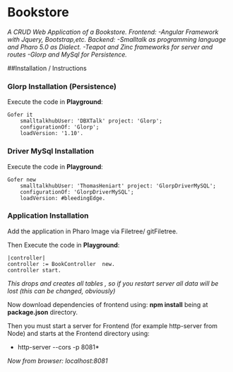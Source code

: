 # Bookstore
*A CRUD Web Application of a Bookstore.*
*Frontend:*
 *-Angular Framework with Jquery, Bootstrap,etc.*
*Backend:*
 *-Smalltalk as programming language and Pharo 5.0 as Dialect.*
 *-Teapot and Zinc frameworks for server and routes*
 *-Glorp and MySql for Persistence.*

##Installation / Instructions

### Glorp Installation (Persistence) 
Execute the code in **Playground**:

```Smalltalk
Gofer it
	smalltalkhubUser: 'DBXTalk' project: 'Glorp';
	configurationOf: 'Glorp';
	loadVersion: '1.10'.
```

### Driver MySql Installation
Execute the code in **Playground**:

```Smalltalk
Gofer new
	smalltalkhubUser: 'ThomasHeniart' project: 'GlorpDriverMySQL';
	configurationOf: 'GlorpDriverMySQL';
	loadVersion: #bleedingEdge.
```
### Application Installation
Add the application in Pharo Image via Filetree/ gitFiletree.

Then Execute the code in **Playground**:

```Smalltalk
|controller|
controller := BookController  new.
controller start.
```
*This drops and creates all tables , so if you restart server all data will be lost (this can be changed, obviously)*

Now download dependencies of frontend using:
**npm install** being at **package.json** directory.
 
Then you must start a server for Frontend (for example http-server from Node) and starts at the Frontend directory using:
* http-server --cors -p 8081*

*Now from browser: localhost:8081*
